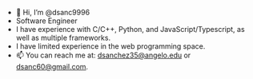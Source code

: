 - 👋 Hi, I’m @dsanc9996
- Software Engineer
- I have experience with C/C++, Python, and JavaScript/Typescript, as well as multiple frameworks.
- I have limited experience in the web programming space.
- 📫 You can reach me at: dsanchez35@angelo.edu or dsanc60@gmail.com.

<!---
dsanc9996/dsanc9996 is a ✨ special ✨ repository because its `README.md` (this file) appears on your GitHub profile.
You can click the Preview link to take a look at your changes.
--->
